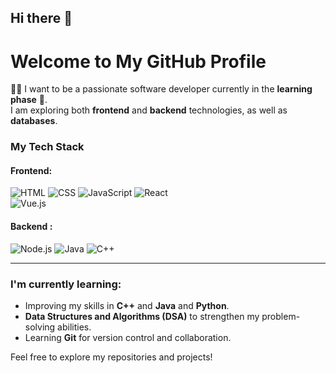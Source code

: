 ## Hi there 👋

# Welcome to My GitHub Profile

👨‍💻 I want to be a passionate software developer currently in the **learning phase** 🚀.  
I am exploring both **frontend** and **backend** technologies, as well as **databases**.

### My Tech Stack

#### Frontend:
![HTML](https://img.shields.io/badge/-HTML-E34F26?style=flat-square&logo=html5&logoColor=white) 
![CSS](https://img.shields.io/badge/-CSS-1572B6?style=flat-square&logo=css3&logoColor=white) 
![JavaScript](https://img.shields.io/badge/-JavaScript-F7DF1E?style=flat-square&logo=javascript&logoColor=black)
![React](https://img.shields.io/badge/-React-61DAFB?style=flat-square&logo=react&logoColor=black)  
![Vue.js](https://img.shields.io/badge/-Vue.js-4FC08D?style=flat-square&logo=vue.js&logoColor=white)

#### Backend :
![Node.js](https://img.shields.io/badge/-Node.js-339933?style=flat-square&logo=node.js&logoColor=white) 
![Java](https://img.shields.io/badge/-Java-007396?style=flat-square&logo=java&logoColor=white) 
![C++](https://img.shields.io/badge/-C++-00599C?style=flat-square&logo=cplusplus&logoColor=white) 

---

### I'm currently learning:
 
- Improving my skills in **C++** and **Java** and **Python**.
-  **Data Structures and Algorithms (DSA)** to strengthen my problem-solving abilities.
- Learning **Git** for version control and collaboration.

Feel free to explore my repositories and projects!

